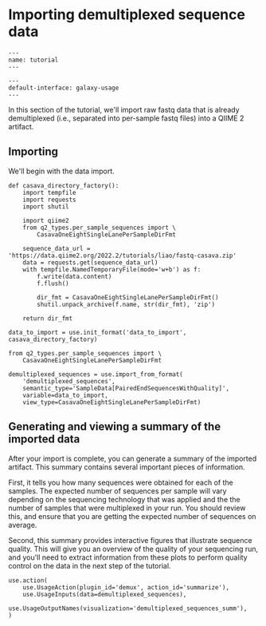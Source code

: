 # Importing demultiplexed sequence data

```{usage-scope}
---
name: tutorial
---
```

```{usage-selector}
---
default-interface: galaxy-usage
---
```

In this section of the tutorial, we'll import raw fastq data that is already
demultiplexed (i.e., separated into per-sample fastq files) into a QIIME 2
artifact.

## Importing

We'll begin with the data import.

```{usage}
def casava_directory_factory():
    import tempfile
    import requests
    import shutil

    import qiime2
    from q2_types.per_sample_sequences import \
        CasavaOneEightSingleLanePerSampleDirFmt

    sequence_data_url = 'https://data.qiime2.org/2022.2/tutorials/liao/fastq-casava.zip'
    data = requests.get(sequence_data_url)
    with tempfile.NamedTemporaryFile(mode='w+b') as f:
        f.write(data.content)
        f.flush()

        dir_fmt = CasavaOneEightSingleLanePerSampleDirFmt()
        shutil.unpack_archive(f.name, str(dir_fmt), 'zip')

    return dir_fmt

data_to_import = use.init_format('data_to_import', casava_directory_factory)
```

```{usage}
from q2_types.per_sample_sequences import \
    CasavaOneEightSingleLanePerSampleDirFmt

demultiplexed_sequences = use.import_from_format(
    'demultiplexed_sequences',
    semantic_type='SampleData[PairedEndSequencesWithQuality]',
    variable=data_to_import,
    view_type=CasavaOneEightSingleLanePerSampleDirFmt)
```

## Generating and viewing a summary of the imported data

After your import is complete, you can generate a summary of the imported
artifact. This summary contains several important pieces of information.

First, it tells you how many sequences were obtained for each of the samples.
The  expected number of sequences per sample will vary depending on the
sequencing technology that was applied and the the number of samples that were
multiplexed in your run. You should review this, and ensure that you are
getting the expected number of sequences on average.

Second, this summary provides interactive figures that illustrate sequence
quality. This will give you an overview of the quality of your sequencing run,
and you'll need to extract information from these plots to perform quality
control on the data in the next step of the tutorial.

```{usage}
use.action(
    use.UsageAction(plugin_id='demux', action_id='summarize'),
    use.UsageInputs(data=demultiplexed_sequences),
    use.UsageOutputNames(visualization='demultiplexed_sequences_summ'),
)
```
